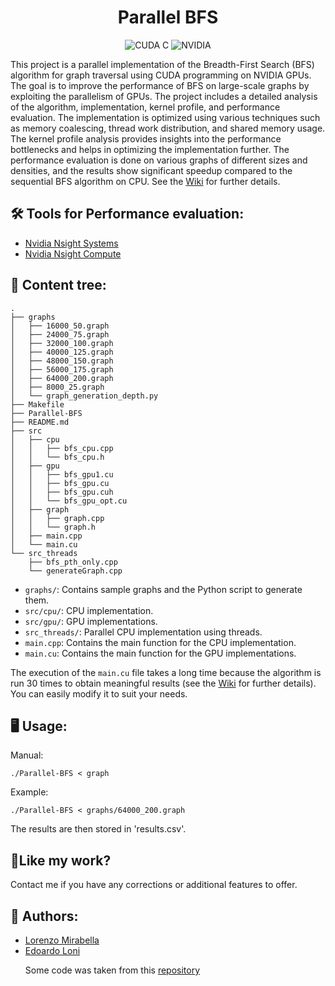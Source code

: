 <h1 align="center" id="title">Parallel BFS</h1>

<p align="center">
  <img src="https://img.shields.io/badge/CUDA-C-76B900.svg?style=flat&logo=nvidia&logoColor=white" alt="CUDA C">
    <img src="https://img.shields.io/badge/NVIDIA-GPU-76B900.svg?style=flat&logo=nvidia&logoColor=white" alt="NVIDIA">

</p>


<p id="description">This project is a parallel implementation of the Breadth-First Search (BFS) algorithm for graph traversal using CUDA programming on NVIDIA GPUs. The goal is to improve the performance of BFS on large-scale graphs by exploiting the parallelism of GPUs. The project includes a detailed analysis of the algorithm, implementation, kernel profile, and performance evaluation. The implementation is optimized using various techniques such as memory coalescing, thread work distribution, and shared memory usage. The kernel profile analysis provides insights into the performance bottlenecks and helps in optimizing the implementation further. The performance evaluation is done on various graphs of different sizes and densities, and the results show significant speedup compared to the sequential BFS algorithm on CPU. See the <a href="https://github.com/mirawara/Parallel-BFS/Wiki/BFS-Wiki">Wiki</a> for further details.
</p>


<h2>🛠️ Tools for Performance evaluation:</h2>

* <a href="https://developer.nvidia.com/nsight-systems">Nvidia Nsight Systems</a>
* <a href="https://developer.nvidia.com/nsight-compute">Nvidia Nsight Compute</a>

<h2>🌳 Content tree:</h2>

```
.
├── graphs
│   ├── 16000_50.graph
│   ├── 24000_75.graph
│   ├── 32000_100.graph
│   ├── 40000_125.graph
│   ├── 48000_150.graph
│   ├── 56000_175.graph
│   ├── 64000_200.graph
│   ├── 8000_25.graph
│   └── graph_generation_depth.py
├── Makefile
├── Parallel-BFS
├── README.md
├── src
│   ├── cpu
│   │   ├── bfs_cpu.cpp
│   │   └── bfs_cpu.h
│   ├── gpu
│   │   ├── bfs_gpu1.cu
│   │   ├── bfs_gpu.cu
│   │   ├── bfs_gpu.cuh
│   │   └── bfs_gpu_opt.cu
│   ├── graph
│   │   ├── graph.cpp
│   │   └── graph.h
│   ├── main.cpp
│   └── main.cu
└── src_threads
    ├── bfs_pth_only.cpp
    └── generateGraph.cpp
```
- `graphs/`: Contains sample graphs and the Python script to generate them.
- `src/cpu/`: CPU implementation.
- `src/gpu/`: GPU implementations.
- `src_threads/`: Parallel CPU implementation using threads.
- `main.cpp`: Contains the main function for the CPU implementation.
- `main.cu`: Contains the main function for the GPU implementations.

The execution of the `main.cu` file takes a long time because the algorithm is run 30 times to obtain meaningful results (see the <a href="https://github.com/mirawara/Parallel-BFS/Wiki/BFS-Wiki">Wiki</a> for further details). You can easily modify it to suit your needs.

<h2>🖥️ Usage: </h2>
<p>Manual:</p>


```
./Parallel-BFS < graph
 ```
 
 <p>Example: </p>
 
 ```
./Parallel-BFS < graphs/64000_200.graph
 ```

The results are then stored in 'results.csv'.
<h2>💖Like my work?</h2>

Contact me if you have any corrections or additional features to offer.

<h2>👥 Authors:</h2>
<ul>
  <li><a href="https://github.com/mirawara">Lorenzo Mirabella</a></li>
  <li><a href="https://https://github.com/EdoardoLoni">Edoardo Loni</a></li>


  Some code was taken from this <a href="https://github.com/kaletap/bfs-cuda-gpu">repository</a>
</ul>


